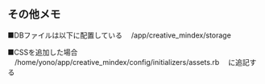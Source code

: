 ## その他メモ

■DBファイルは以下に配置している
　/app/creative_mindex/storage

■CSSを追加した場合
　/home/yono/app/creative_mindex/config/initializers/assets.rb
　に追記する